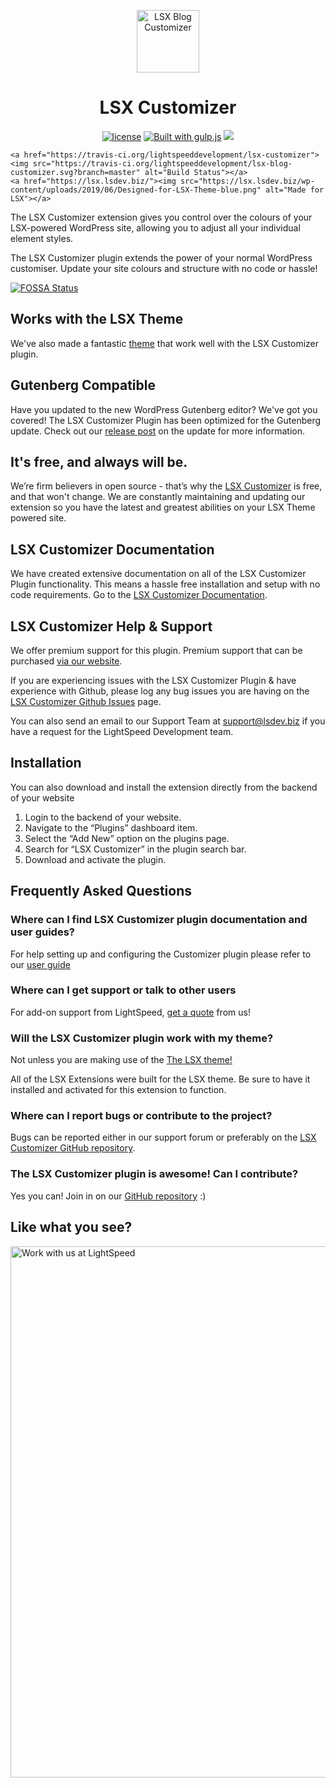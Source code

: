 <p align="center"><a target="_blank" href="https://lsx.lsdev.biz/"><img width="100px;" src="https://lsx.lsdev.biz/wp-content/uploads/2019/03/Customizer.svg" alt="LSX Blog Customizer"></a>
</p>
<h1 align="center">LSX Customizer</h1>

<p align="center">
    <a href="https://www.gnu.org/licenses/gpl-3.0.en.html"><img src="https://poser.pugx.org/woocommerce/woocommerce/license" alt="license"></a>
    <a href="http://gulpjs.com/"><img src="https://img.shields.io/badge/built%20with-gulp.js-green.svg" alt="Built with gulp.js"></a> <a href="https://app.fossa.com/projects/git%2Bgithub.com%2Flightspeeddevelopment%2Flsx-customizer?ref=badge_shield" alt="FOSSA Status"><img src="https://app.fossa.com/api/projects/git%2Bgithub.com%2Flightspeeddevelopment%2Flsx-customizer.svg?type=shield"/></a>

    <a href="https://travis-ci.org/lightspeeddevelopment/lsx-customizer"><img src="https://travis-ci.org/lightspeeddevelopment/lsx-blog-customizer.svg?branch=master" alt="Build Status"></a>
    <a href="https://lsx.lsdev.biz/"><img src="https://lsx.lsdev.biz/wp-content/uploads/2019/06/Designed-for-LSX-Theme-blue.png" alt="Made for LSX"></a>
</p>

The LSX Customizer extension gives you control over the colours of your LSX-powered WordPress site, allowing you to adjust all your individual element styles. 

The LSX Customizer plugin extends the power of your normal WordPress customiser. Update your site colours and structure with no code or hassle!


[![FOSSA Status](https://app.fossa.com/api/projects/git%2Bgithub.com%2Flightspeeddevelopment%2Flsx-customizer.svg?type=large)](https://app.fossa.com/projects/git%2Bgithub.com%2Flightspeeddevelopment%2Flsx-customizer?ref=badge_large)

## Works with the LSX Theme
We've also made a fantastic [theme](https://lsx.lsdev.biz/) that work well with the LSX Customizer plugin.

## Gutenberg Compatible
Have you updated to the new WordPress Gutenberg editor? We've got you covered! The LSX Customizer Plugin has been optimized for the Gutenberg update. Check out our [release post](https://lsx.lsdev.biz/lsx-blocks-available-on-wordpress-org/) on the update for more information.

## It's free, and always will be.
We’re firm believers in open source - that’s why the [LSX Customizer](https://lsx.lsdev.biz/extensions/lsx-customizer/) is free, and that won't change. We are constantly maintaining and updating our extension so you have the latest and greatest abilities on your LSX Theme powered site. 

## LSX Customizer Documentation

We have created extensive documentation on all of the LSX Customizer Plugin functionality. This means a hassle free installation and setup with no code requirements. Go to the [LSX Customizer Documentation](https://lsx.lsdev.biz/documentation/lsx-customizer/).

## LSX Customizer Help & Support

We offer premium support for this plugin. Premium support that can be purchased [via our website](https://www.lsdev.biz/services/support/).

If you are experiencing issues with the LSX Customizer Plugin & have experience with Github, please log any bug issues you are having on the [LSX Customizer Github Issues](https://github.com/lightspeeddevelopment/lsx-customizer/issues/) page.

You can also send an email to our Support Team at [support@lsdev.biz](mailto:support@lsdev.biz) if you have a request for the LightSpeed Development team.

## Installation

You can also download and install the extension directly from the backend of your website

1. Login to the backend of your website.
2. Navigate to the “Plugins” dashboard item.
3. Select the “Add New” option on the plugins page.
4. Search for “LSX Customizer” in the plugin search bar.
5. Download and activate the plugin.

## Frequently Asked Questions

### Where can I find LSX Customizer plugin documentation and user guides?
For help setting up and configuring the Customizer plugin please refer to our [user guide](https://www.lsdev.biz/documentation/lsx/lsx-customizer/)

### Where can I get support or talk to other users
For add-on support from LightSpeed, [get a quote](https://www.lsdev.biz/contact-us/) from us!

### Will the LSX Customizer plugin work with my theme?
Not unless you are making use of the [The LSX theme!](https://lsx.lsdev.biz/) 

All of the LSX Extensions were built for the LSX theme. Be sure to have it installed and activated for this extension to function. 

### Where can I report bugs or contribute to the project?
Bugs can be reported either in our support forum or preferably on the [LSX Customizer GitHub repository](https://github.com/lightspeeddevelopment/lsx/issues).

### The LSX Customizer plugin is awesome! Can I contribute?
Yes you can! Join in on our [GitHub repository](https://github.com/lightspeeddevelopment/lsx-customizer) :)

## Like what you see?
<a href="https://www.lsdev.biz/contact/"><img src="https://www.lsdev.biz/wp-content/uploads/2020/02/work-with-lightspeed.png" width="850" alt="Work with us at LightSpeed"></a>